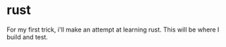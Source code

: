 # rust
For my first trick, i'll make an attempt at learning rust. This will be where I build and test.

